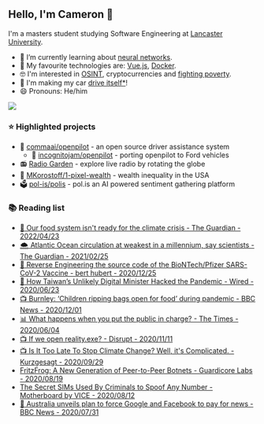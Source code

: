 ## Hello, I'm Cameron 👋

I'm a masters student studying Software Engineering at [Lancaster University](https://lancaster.ac.uk).

- 🌱 I’m currently learning about [neural networks](https://nnfs.io/).
- 🧪 My favourite technologies are: [Vue.js](https://vuejs.org/), [Docker](https://docs.docker.com/get-started/#docker-concepts).
- 🤓 I'm interested in [OSINT](https://twitter.com/projectowlosint), cryptocurrencies and [fighting poverty](https://www.bbc.co.uk/news/uk-48354692).
- 🚗 I'm making my car [drive itself*](https://github.com/incognitojam/openpilot)!
- 😄 Pronouns: He/him

<a href="https://github.com/anuraghazra/github-readme-stats" title="GitHub Statistics">
  <img src="https://github-readme-stats.vercel.app/api?username=incognitojam&count_private=true&bg_color=30,e96443,904e95&title_color=fff&text_color=fff" />
</a>

<h3>⭐ Highlighted projects</h3>

<ul>
  <li>
    🚗  <a href="https://github.com/commaai/openpilot">commaai/openpilot</a> - an open source driver assistance system
    <ul>
      <li>
        🔵  <a href="https://github.com/incognitojam/openpilot">incognitojam/openpilot</a> - porting openpilot to Ford vehicles
      </li>
    </ul>
  </li>
  <li>
    📻  <a href="http://radio.garden/">Radio Garden</a> - explore live radio by rotating the globe
  </li>
  <li>
    💸  <a href="https://github.com/MKorostoff/1-pixel-wealth">MKorostoff/1-pixel-wealth</a> - wealth inequality in the USA
  </li>
  <li>
    🗳️  <a href="https://github.com/pol-is/polis">pol-is/polis</a> - pol.is an AI powered sentiment gathering platform
  </li>
</ul>

<h3>📚 Reading list</h3>

<ul>
  <li>
    <a href="https://www.theguardian.com/food/ng-interactive/2022/apr/14/climate-crisis-food-systems-not-ready-biodiversity">🌾 Our food system
isn't ready for the
climate crisis - The Guardian - 2022/04/23</a>
  </li>
  <li>
    <a href="https://www.theguardian.com/environment/2021/feb/25/atlantic-ocean-circulation-at-weakest-in-a-millennium-say-scientists">🌨 Atlantic Ocean circulation at weakest in a millennium, say scientists - The Guardian - 2021/02/25</a>
  <li>
    <a href="https://berthub.eu/articles/posts/reverse-engineering-source-code-of-the-biontech-pfizer-vaccine/">💉 Reverse Engineering the source code of the BioNTech/Pfizer SARS-CoV-2 Vaccine - bert hubert - 2020/12/25</a>
  </li>
  <li>
    <a href="https://www.wired.com/story/how-taiwans-unlikely-digital-minister-hacked-the-pandemic/">📌 How Taiwan’s Unlikely Digital Minister Hacked the Pandemic - Wired - 2020/06/23</a>
  </li>
  <li>
    <a href="https://www.bbc.co.uk/news/av/uk-55133081">📺 Burnley: ‘Children ripping bags open for food’ during pandemic - BBC News - 2020/12/01</a>
  </li>
  <li>
    <a href="https://www.thetimes.co.uk/article/what-happens-when-you-put-the-public-in-charge-fl2qn2b7p">📊 What happens when you put the public in charge? - The Times - 2020/06/04</a>
  </li>
  <li>
    <a href="https://www.youtube.com/watch?v=vM_SAq0RoII">📺 If we open reality.exe? - Disrupt - 2020/11/11</a>
  </li>
  <li>
    <a href="https://www.youtube.com/watch?v=wbR-5mHI6bo">📺 Is It Too Late To Stop Climate Change? Well, it's Complicated. - Kurzgesagt - 2020/09/29</a>
  </li>
  <li>
    <a href="https://www.guardicore.com/2020/08/fritzfrog-p2p-botnet-infects-ssh-servers/">FritzFrog: A New Generation of Peer-to-Peer Botnets - Guardicore Labs - 2020/08/19</a>
  </li>
  <li>
    <a href="https://www.vice.com/en_us/article/n7w9pw/russian-sims-encrypted">The Secret SIMs Used By Criminals to Spoof Any Number - Motherboard by VICE - 2020/08/12</a>
  </li>
  <li>
    <a href="https://www.bbc.co.uk/news/world-australia-53604477">📰 Australia unveils plan to force Google and Facebook to pay for news - BBC News - 2020/07/31</a>
  </li>
</ul>
